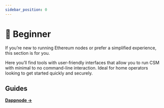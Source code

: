 ```yaml
---
sidebar_position: 0
---
```


# 🔰 Beginner

If you’re new to running Ethereum nodes or prefer a simplified experience, this section is for you.

Here you’ll find tools with user-friendly interfaces that allow you to run CSM with minimal to no command-line interaction. Ideal for home operators looking to get started quickly and securely.

## Guides

[**Dappnode →**](./dappnode)